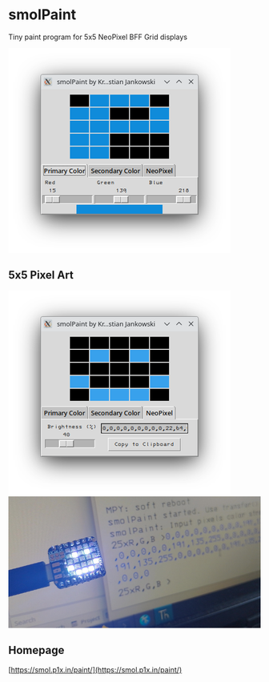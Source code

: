 # smolPaint
Tiny paint program for 5x5 NeoPixel BFF Grid displays

![smolPaint Screenshot](smolpaint-1.png)

## 5x5 Pixel Art

![smolPaint Smile](smolpaint-smile.png)
![smolPaint NeoPixel](smile.jpg)

## Homepage

[https://smol.p1x.in/paint/](https://smol.p1x.in/paint/)
